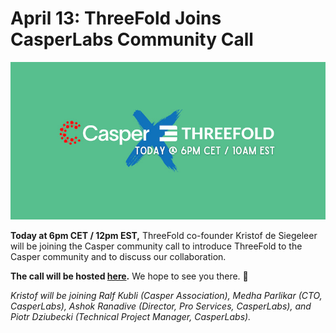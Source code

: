 # April 13: ThreeFold Joins CasperLabs Community Call

![](img/tfcaspercommunitycall1.jpg)

**Today at 6pm CET / 12pm EST,** ThreeFold co-founder Kristof de Siegeleer will be joining the Casper community call to introduce ThreeFold to the Casper community and to discuss our collaboration.

**The call will be hosted [here](https://www.youtube.com/watch?v=WYrARTeY3cY).** We hope to see you there. 🙏

*Kristof will be joining Ralf Kubli (Casper Association), Medha Parlikar (CTO, CasperLabs), Ashok Ranadive (Director, Pro Services, CasperLabs), and Piotr Dziubecki (Technical Project Manager, CasperLabs).*